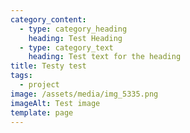 ```yaml
---
category_content:
  - type: category_heading
    heading: Test Heading
  - type: category_text
    heading: Test text for the heading
title: Testy test
tags:
  - project
image: /assets/media/img_5335.png
imageAlt: Test image
template: page
---
```

